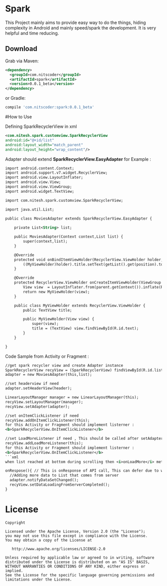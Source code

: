 # Spark
This Project mainly aims to provide easy way to do the things, hiding complexity in Android and mainly speed/spark the development. It is very helpful and time reducing.



Download
--------

Grab via Maven:
```xml
<dependency>
  <groupId>com.nitscoder</groupId>
  <artifactId>spark</artifactId>
  <version>0.0.1_beta</version>
</dependency>
```
or Gradle:
```groovy
compile 'com.nitscoder:spark:0.0.1_beta'
```
#How to Use

Defining SparkRecyclerView in xml
```xml
<com.nitesh.spark.customview.SparkRecyclerView
android:id="@+id/list"
android:layout_width="match_parent"
android:layout_height="wrap_content"/>
```
Adapter should extend <b>SparkRecyclerView.EasyAdapter</b> for Example : 
 
```xml
import android.content.Context;
import android.support.v7.widget.RecyclerView;
import android.view.LayoutInflater;
import android.view.View;
import android.view.ViewGroup;
import android.widget.TextView;

import com.nitesh.spark.customview.SparkRecyclerView;

import java.util.List;

public class MoviesAdapter extends SparkRecyclerView.EasyAdapter {
 
    private List<String> list;

    public MoviesAdapter(Context context,List list) {
        super(context,list);
    }

    @Override
    protected void onBindItemViewHolder(RecyclerView.ViewHolder holder, int position) {
        ((MyViewHolder)holder).title.setText(getList().get(position).toString());
    }

    @Override
    protected RecyclerView.ViewHolder onCreateItemViewHolder(ViewGroup parent, int position) {
        View view  = LayoutInflater.from(parent.getContext()).inflate(R.layout.string_list_row,null);
        return new MyViewHolder(view);
    }

    public class MyViewHolder extends RecyclerView.ViewHolder {
        public TextView title;

        public MyViewHolder(View view) {
            super(view);
            title = (TextView) view.findViewById(R.id.text);
        }
    }

}
```
Code Sample from Activity or Fragment : 

```xml
//get spark recycler view and create Adapter instance
SparkRecyclerView recyView = (SparkRecyclerView) findViewById(R.id.list);
adapter = new MoviesAdapter(this,list);
```
```xml
//set headerview if need
adapter.setHeaderView(header);
```
```xml
LinearLayoutManager manager = new LinearLayoutManager(this);
recyView.setLayoutManager(manager);
recyView.setAdapter(adapter);
```
```xml
//set onItemClickListener if need
recyView.addOnItemClickListener(this);
for this Activity or Fragment should implement listerner : 
<b>SparkRecyclerView.OnItemClickListener</b>
```
```xml
//set LoadMoreListener if need , This should be called after setAdapter
recyView.addLoadMoreListener(this);
for this Activity or Fragment should implement listerner : 
<b>SparkRecyclerView.OnItemClickListener</b>
```xml
when list reached at bottom during scrolling then <i>onLoadMore</i> method will be called and one progress will be started at bottom automatically. And you will start API calling from onLoadMore method and when API complted then you have to call following method to stop the progress at bottom, like this :

onRespose(){ // This is onResponse of API call, This can defer due to which library youhave used
  //Adding more data to List that comes from server
  adapter.notifyDataSetChanged();
  recyView.setDataLoadingFromServerCompleted();
}

```


License
=======

    Copyright 

    Licensed under the Apache License, Version 2.0 (the "License");
    you may not use this file except in compliance with the License.
    You may obtain a copy of the License at

       http://www.apache.org/licenses/LICENSE-2.0

    Unless required by applicable law or agreed to in writing, software
    distributed under the License is distributed on an "AS IS" BASIS,
    WITHOUT WARRANTIES OR CONDITIONS OF ANY KIND, either express or implied.
    See the License for the specific language governing permissions and
    limitations under the License.

